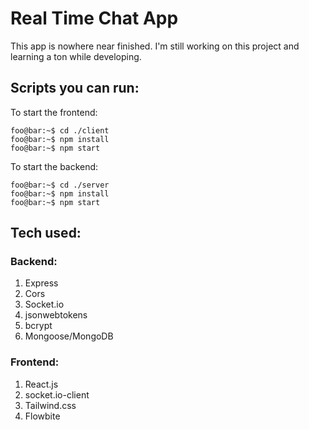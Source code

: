 
# Real Time Chat App

This app is nowhere near finished. I'm still working on this project and learning a ton while developing.

## Scripts you can run:
To start the frontend:

```console
foo@bar:~$ cd ./client
foo@bar:~$ npm install
foo@bar:~$ npm start
```
To start the backend:

```console
foo@bar:~$ cd ./server
foo@bar:~$ npm install
foo@bar:~$ npm start
```

## Tech used:
### Backend:

1. Express
2. Cors
3. Socket.io
4. jsonwebtokens
5. bcrypt
6. Mongoose/MongoDB

### Frontend:

1. React.js
2. socket.io-client
4. Tailwind.css
5. Flowbite